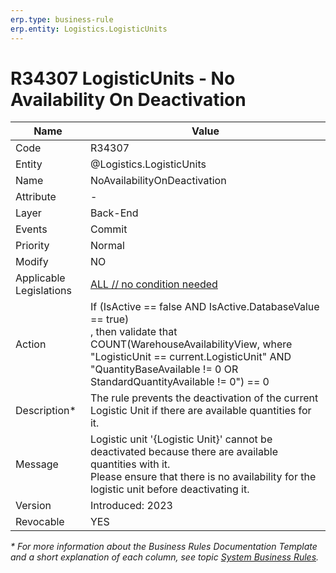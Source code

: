 ```yaml
---
erp.type: business-rule
erp.entity: Logistics.LogisticUnits
---
```


# R34307 LogisticUnits - No Availability On Deactivation

| Name | Value |
| ---- | ----- |
| Code | R34307 |
| Entity | @Logistics.LogisticUnits |
| Name | NoAvailabilityOnDeactivation |
| Attribute | - |
| Layer | Back-End |
| Events | Commit |
| Priority | Normal |
| Modify | NO |
| Applicable Legislations | [ALL // no condition needed](xref:applicable-legislations) |
| Action | If (IsActive == false AND IsActive.DatabaseValue == true) <br/>, then validate that COUNT(WarehouseAvailabilityView, where "LogisticUnit == current.LogisticUnit" AND "QuantityBaseAvailable != 0 OR StandardQuantityAvailable != 0") == 0 |
| Description*| The rule prevents the deactivation of the current Logistic Unit if there are available quantities for it.|  
| Message |  Logistic unit '{Logistic Unit}' cannot be deactivated because there are available quantities with it. <br/> Please ensure that there is no availability for the logistic unit before deactivating it. |
| Version | Introduced: 2023 |
| Revocable | YES |

*\* For more information about the Business Rules Documentation Template and a short explanation of each column, see
topic [System Business Rules](../templates/template-description-system-business-rules.md).*
